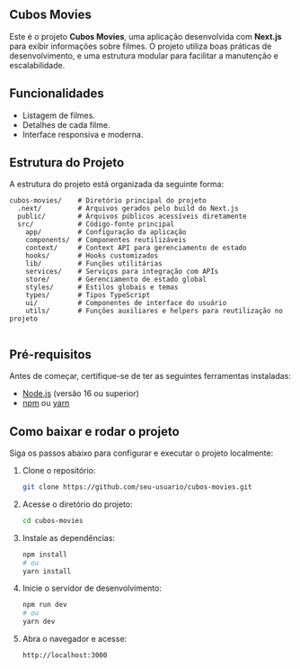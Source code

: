 

## Cubos Movies

Este é o projeto **Cubos Movies**, uma aplicação desenvolvida com **Next.js** para exibir informações sobre filmes. O projeto utiliza boas práticas de desenvolvimento, e uma estrutura modular para facilitar a manutenção e escalabilidade.

## Funcionalidades

- Listagem de filmes.
- Detalhes de cada filme.
- Interface responsiva e moderna.


## Estrutura do Projeto
A estrutura do projeto está organizada da seguinte forma:

```
cubos-movies/    # Diretório principal do projeto
  .next/         # Arquivos gerados pelo build do Next.js
  public/        # Arquivos públicos acessíveis diretamente
  src/           # Código-fonte principal
    app/         # Configuração da aplicação
    components/  # Componentes reutilizáveis
    context/     # Context API para gerenciamento de estado
    hooks/       # Hooks customizados
    lib/         # Funções utilitárias
    services/    # Serviços para integração com APIs
    store/       # Gerenciamento de estado global
    styles/      # Estilos globais e temas
    types/       # Tipos TypeScript
    ui/          # Componentes de interface do usuário
    utils/       # Funções auxiliares e helpers para reutilização no projeto
   
```

## Pré-requisitos

Antes de começar, certifique-se de ter as seguintes ferramentas instaladas:

- [Node.js](https://nodejs.org/) (versão 16 ou superior)
- [npm](https://www.npmjs.com/) ou [yarn](https://yarnpkg.com/)

## Como baixar e rodar o projeto

Siga os passos abaixo para configurar e executar o projeto localmente:

1. Clone o repositório:

   ```bash
   git clone https://github.com/seu-usuario/cubos-movies.git
   ```

2. Acesse o diretório do projeto:

   ```bash
   cd cubos-movies
   ```

3. Instale as dependências:

   ```bash
   npm install
   # ou
   yarn install
   ```

4. Inicie o servidor de desenvolvimento:

   ```bash
   npm run dev
   # ou
   yarn dev
   ```

5. Abra o navegador e acesse:

   ```
   http://localhost:3000
   ```